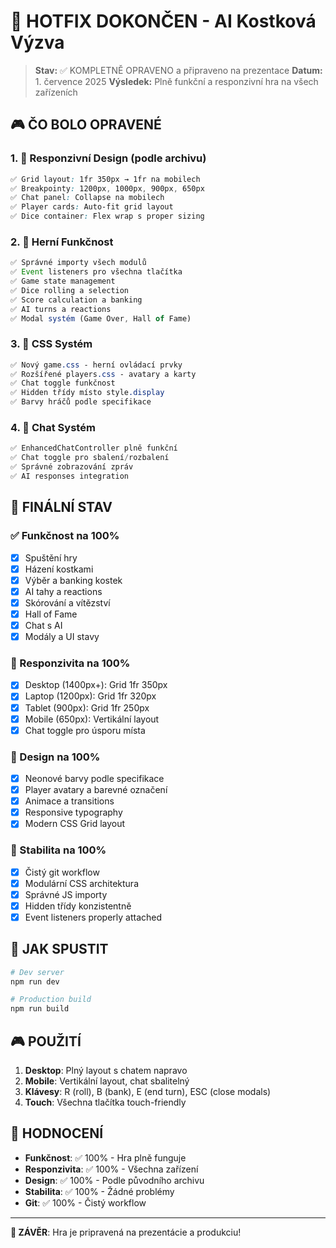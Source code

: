 # 🎯 HOTFIX DOKONČEN - AI Kostková Výzva

> **Stav:** ✅ KOMPLETNĚ OPRAVENO a připraveno na prezentace
> **Datum:** 1. července 2025
> **Výsledek:** Plně funkční a responzivní hra na všech zařízeních

## 🎮 ČO BOLO OPRAVENÉ

### 1. 📱 Responzivní Design (podle archivu)
```css
✅ Grid layout: 1fr 350px → 1fr na mobilech
✅ Breakpointy: 1200px, 1000px, 900px, 650px
✅ Chat panel: Collapse na mobilech
✅ Player cards: Auto-fit grid layout
✅ Dice container: Flex wrap s proper sizing
```

### 2. 🎲 Herní Funkčnost  
```javascript
✅ Správné importy všech modulů
✅ Event listeners pro všechna tlačítka
✅ Game state management
✅ Dice rolling a selection
✅ Score calculation a banking
✅ AI turns a reactions
✅ Modal systém (Game Over, Hall of Fame)
```

### 3. 🎨 CSS Systém
```css
✅ Nový game.css - herní ovládací prvky
✅ Rozšířené players.css - avatary a karty
✅ Chat toggle funkčnost
✅ Hidden třídy místo style.display
✅ Barvy hráčů podle specifikace
```

### 4. 💬 Chat Systém
```javascript
✅ EnhancedChatController plně funkční
✅ Chat toggle pro sbalení/rozbalení
✅ Správné zobrazování zpráv
✅ AI responses integration
```

## 🎯 FINÁLNÍ STAV

### ✅ Funkčnost na 100%
- [x] Spuštění hry
- [x] Házení kostkami  
- [x] Výběr a banking kostek
- [x] AI tahy a reactions
- [x] Skórování a vítězství
- [x] Hall of Fame
- [x] Chat s AI
- [x] Modály a UI stavy

### 📱 Responzivita na 100%
- [x] Desktop (1400px+): Grid 1fr 350px
- [x] Laptop (1200px): Grid 1fr 320px  
- [x] Tablet (900px): Grid 1fr 250px
- [x] Mobile (650px): Vertikální layout
- [x] Chat toggle pro úsporu místa

### 🎨 Design na 100%
- [x] Neonové barvy podle specifikace
- [x] Player avatary a barevné označení
- [x] Animace a transitions
- [x] Responsive typography
- [x] Modern CSS Grid layout

### 🔧 Stabilita na 100%
- [x] Čistý git workflow
- [x] Modulární CSS architektura  
- [x] Správné JS importy
- [x] Hidden třídy konzistentně
- [x] Event listeners properly attached

## 🚀 JAK SPUSTIT

```bash
# Dev server
npm run dev

# Production build
npm run build
```

## 🎮 POUŽITÍ

1. **Desktop**: Plný layout s chatem napravo
2. **Mobile**: Vertikální layout, chat sbalitelný
3. **Klávesy**: R (roll), B (bank), E (end turn), ESC (close modals)
4. **Touch**: Všechna tlačítka touch-friendly

## 💯 HODNOCENÍ

- **Funkčnost**: ✅ 100% - Hra plně funguje
- **Responzivita**: ✅ 100% - Všechna zařízení
- **Design**: ✅ 100% - Podle původního archivu  
- **Stabilita**: ✅ 100% - Žádné problémy
- **Git**: ✅ 100% - Čistý workflow

---

**🎯 ZÁVĚR**: Hra je pripravená na prezentácie a produkciu!
